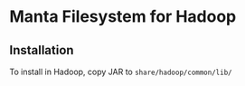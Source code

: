 # Manta Filesystem for Hadoop

## Installation

To install in Hadoop, copy JAR to `share/hadoop/common/lib/`
